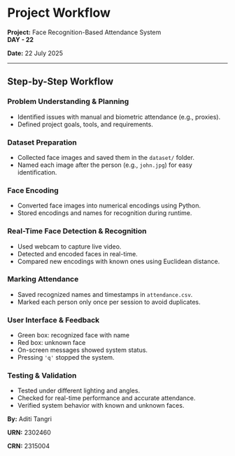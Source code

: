 # Project Workflow  
**Project:** Face Recognition-Based Attendance System  
**DAY - 22**

**Date:** 22 July 2025  

---

## Step-by-Step Workflow

### Problem Understanding & Planning
- Identified issues with manual and biometric attendance (e.g., proxies).
- Defined project goals, tools, and requirements.

### Dataset Preparation
- Collected face images and saved them in the `dataset/` folder.
- Named each image after the person (e.g., `john.jpg`) for easy identification.

### Face Encoding
- Converted face images into numerical encodings using Python.
- Stored encodings and names for recognition during runtime.

### Real-Time Face Detection & Recognition
- Used webcam to capture live video.
- Detected and encoded faces in real-time.
- Compared new encodings with known ones using Euclidean distance.

### Marking Attendance
- Saved recognized names and timestamps in `attendance.csv`.
- Marked each person only once per session to avoid duplicates.

### User Interface & Feedback
- Green box: recognized face with name  
- Red box: unknown face  
- On-screen messages showed system status.
- Pressing `'q'` stopped the system.

### Testing & Validation
- Tested under different lighting and angles.
- Checked for real-time performance and accurate attendance.
- Verified system behavior with known and unknown faces.



**By:** Aditi Tangri 

**URN:** 2302460 

**CRN:** 2315004  
